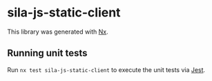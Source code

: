 # sila-js-static-client

This library was generated with [Nx](https://nx.dev).

## Running unit tests

Run `nx test sila-js-static-client` to execute the unit tests via [Jest](https://jestjs.io).

